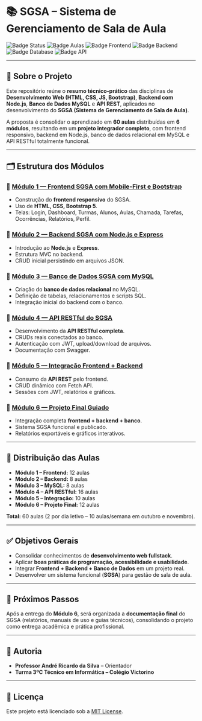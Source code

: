 # 📚 SGSA – Sistema de Gerenciamento de Sala de Aula

![Badge Status](https://img.shields.io/badge/Status-Em%20Desenvolvimento-yellow)
![Badge Aulas](https://img.shields.io/badge/Total%20de%20Aulas-60-blue)
![Badge Frontend](https://img.shields.io/badge/Frontend-Bootstrap-orange)
![Badge Backend](https://img.shields.io/badge/Backend-Node.js-green)
![Badge Database](https://img.shields.io/badge/Database-MySQL-blue)
![Badge API](https://img.shields.io/badge/API-RESTful-purple)

---

## 📖 Sobre o Projeto

Este repositório reúne o **resumo técnico-prático** das disciplinas de **Desenvolvimento Web (HTML, CSS, JS, Bootstrap)**, **Backend com Node.js**, **Banco de Dados MySQL** e **API REST**, aplicados no desenvolvimento do **SGSA (Sistema de Gerenciamento de Sala de Aula)**.  

A proposta é consolidar o aprendizado em **60 aulas** distribuídas em **6 módulos**, resultando em um **projeto integrador completo**, com frontend responsivo, backend em Node.js, banco de dados relacional em MySQL e API RESTful totalmente funcional.

---

## 🗂️ Estrutura dos Módulos

### 🔹 [Módulo 1 — Frontend SGSA com Mobile-First e Bootstrap](./modulo-1/README.md)

- Construção do **frontend responsivo** do SGSA.  
- Uso de **HTML, CSS, Bootstrap 5**.  
- Telas: Login, Dashboard, Turmas, Alunos, Aulas, Chamada, Tarefas, Ocorrências, Relatórios, Perfil.  

### 🔹 [Módulo 2 — Backend SGSA com Node.js e Express](./modulo-2/README.md)

- Introdução ao **Node.js** e **Express**.  
- Estrutura MVC no backend.  
- CRUD inicial persistindo em arquivos JSON.  

### 🔹 [Módulo 3 — Banco de Dados SGSA com MySQL](./modulo-3/README.md)

- Criação do **banco de dados relacional** no MySQL.  
- Definição de tabelas, relacionamentos e scripts SQL.  
- Integração inicial do backend com o banco.  

### 🔹 [Módulo 4 — API RESTful do SGSA](./modulo-4/README.md)

- Desenvolvimento da **API RESTful completa**.  
- CRUDs reais conectados ao banco.  
- Autenticação com JWT, upload/download de arquivos.  
- Documentação com Swagger.  

### 🔹 [Módulo 5 — Integração Frontend + Backend](./modulo-5/README.md)

- Consumo da **API REST** pelo frontend.  
- CRUD dinâmico com Fetch API.  
- Sessões com JWT, relatórios e gráficos.  

### 🔹 [Módulo 6 — Projeto Final Guiado](./modulo-6/README.md)

- Integração completa **frontend + backend + banco**.  
- Sistema SGSA funcional e publicado.  
- Relatórios exportáveis e gráficos interativos.  

---

## 📅 Distribuição das Aulas

- **Módulo 1 – Frontend:** 12 aulas  
- **Módulo 2 – Backend:** 8 aulas  
- **Módulo 3 – MySQL:** 8 aulas  
- **Módulo 4 – API RESTful:** 16 aulas  
- **Módulo 5 – Integração:** 10 aulas  
- **Módulo 6 – Projeto Final:** 12 aulas  

**Total:** 60 aulas (2 por dia letivo – 10 aulas/semana em outubro e novembro).  

---

## ✅ Objetivos Gerais

- Consolidar conhecimentos de **desenvolvimento web fullstack**.  
- Aplicar **boas práticas de programação, acessibilidade e usabilidade**.  
- Integrar **Frontend + Backend + Banco de Dados** em um projeto real.  
- Desenvolver um sistema funcional (**SGSA**) para gestão de sala de aula.  

---

## 🔗 Próximos Passos

Após a entrega do **Módulo 6**, será organizada a **documentação final** do SGSA (relatórios, manuais de uso e guias técnicos), consolidando o projeto como entrega acadêmica e prática profissional.  

---

## 👥 Autoria

- **Professor André Ricardo da Silva** – Orientador  
- **Turma 3ºC Técnico em Informática – Colégio Victorino**  

---

## 📜 Licença

Este projeto está licenciado sob a [MIT License](LICENSE).